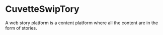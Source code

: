 # CuvetteSwipTory
 A web story platform is a content platform where all the content are in the form of stories. 
